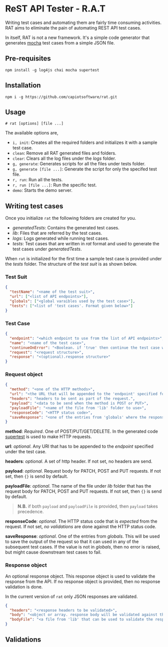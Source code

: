 # ReST API Tester - R.A.T #

Writing test cases and automating them are fairly time consuming activities. RAT aims to eliminate the pain of automating REST API test cases.

In itself, RAT is not a new framework. It's a simple code generator that generates [mocha](https://mochajs.org) test cases from a simple JSON file.

## Pre-requisites
`npm install -g log4js chai mocha supertest`

## Installation
`npm i -g https://github.com/capiotsoftware/rat.git`

## Usage

`# rat [options] [file ...]`

The available options are,

* `i, init`: Creates all the required folders and initializes it with a sample test case.
* `clean`: Remove all RAT generated files and folders.
* `clear`: Clears all the log files under the _logs_ folder.
* `g, generate`: Generates scripts for all the files under tests folder.
* `g, generate [file ...]`: Generate the script for only the specifed test file.
* `r, run`: Run all the tests.
* `r, run [file ...]`: Run the specific test.
* `demo`: Starts the demo server.

## Writing test cases

Once you initialize `rat` the following folders are created for you.

* _generatedTests_: Contains the generated test cases.
* _lib_: Files that are referred by the test cases.
* _logs_: Logs generated while running test cases.
* _tests_: Test cases that are written in _rat_ format and used to generate the test cases under _generatedTests_.

When `rat` is initialized for the first time a sample test case is provided under the _tests_ folder. The structure of the _test suit_ is as shown below.

### Test Suit

```json
{
  "testName": "<name of the test suit>",
  "url": ["<list of API endpoints>"],
  "globals": ["<global varaibles used by the test case>"],
  "tests": ["<list of 'test cases'. Format given below>"]
}
```

### Test Case

```json
{
  "endpoint": "<which endpoint to use from the list of API endpoints>",
  "name": "<name of the test case>",
  "continueOnError": "<Boolean. if 'true' then continue the test case without exiting>",
  "request": "<request structure>",
  "response": "<(optional).response structure>"
}
```

### Request object

```json
{
  "method": "<one of the HTTP methods>",
  "url": "<the URL that will be appended to the 'endpoint' specified for a testcase>",
  "headers": "headers to be sent as part of the request.",
  "payload": "<data to be send when the method is POST or PUT>",
  "payloadFile": "<name of the file from 'lib' folder to use>",
  "responseCode": "<HTTP status code>",
  "saveResponse": "<one of the entries from 'globals' where the response can be saved>"
}
```

__method__: _Required_. One of POST/PUT/GET/DELETE. In the generated code [supertest](https://github.com/visionmedia/supertest) is used to make HTTP requests.

__url__: _optional_. Any URI that has to be appended to the _endpoint_ specified under the test case.

__headers__: _optional_. A set of http header. If not set, no headers are send.

__payload__: _optional_. Request body for PATCH, POST and PUT requests. If not set, then `{}` is send by default.

__payloadFile__: _optional_. The name of the file under _lib_ folder that has the request body for PATCH, POST and PUT requests. If not set, then `{}` is send by default.

> __N.B.__ if both `payload` and `payloadFile` is provided, then `payload` takes precedence.

__responseCode__: _optional_. The HTTP status code that is _expected_ from the request. If not set, _no validations_ are done against the HTTP status code.

__saveResponse__: _optional_. One of the entries from _globals_. This will be used to save the output of the request so that it can used in any of the subsequent test cases. If the value is not in _globals_, then no error is raised, but might cause downstream test cases to fail.

### Response object

An optional response object. This response object is used to validate the response from the API. If no response object is provided, then no response validation is done.

In the current version of `rat` only JSON responses are validated.

```json
{
  "headers": "<response headers to be validated>",
  "body": "<object or array. response body will be validated against this>",
  "bodyFile": "<a file from 'lib' that can be used to validate the response body>"
}
```

## Validations
